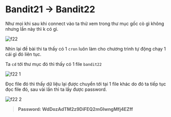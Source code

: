 # Bandit21 -> Bandit22

Như mọi khi sau khi connect vào ta thử xem trong thư mục gốc cò gì không nhưng lần này thì k có gì.

![f22](https://github.com/hoangdat251004/write_up/assets/110254118/a9915db0-cbaa-4a6a-be05-dff9d19a21e9)

Nhìn lại đề bài thi ta thấy có 1 `cron` luôn làm cho chương trình tự động chạy 1 cái gì đó liên tục.

Ta `cd` tới thư mục đó thì thấy có 1 file `bandit22`

![f22 1](https://github.com/hoangdat251004/write_up/assets/110254118/1d0df007-14aa-4c7b-9957-7fbe7be98e01)

Đọc file đó thì thấy dữ liệu lại được chuyển tới tại 1 file khác do đó ta tiếp tục đọc file đó, sau vài lần thì ta lấy được password.

![f22 2](https://github.com/hoangdat251004/write_up/assets/110254118/af7a0328-69a6-4b7b-a8dc-f77ae5eafd3c)

>**Password: WdDozAdTM2z9DiFEQ2mGlwngMfj4EZff**
